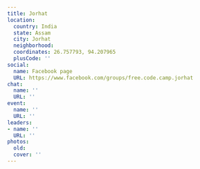 ```yaml
---
title: Jorhat
location:
  country: India
  state: Assam
  city: Jorhat
  neighborhood: 
  coordinates: 26.757793, 94.207965
  plusCode: ''
social:
  name: Facebook page
  URL: https://www.facebook.com/groups/free.code.camp.jorhat
chat:
  name: ''
  URL: ''
event:
  name: ''
  URL: ''
leaders:
- name: ''
  URL: ''
photos:
  old: 
  cover: ''
---
```

